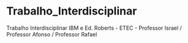# Trabalho_Interdisciplinar
Trabalho Interdisciplinar IBM e Ed. Roberts  -  ETEC - Professor Israel / Professor Afonso / Professor Rafael
